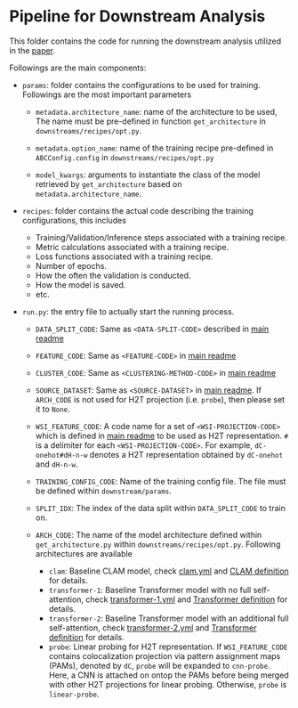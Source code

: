 # Pipeline for Downstream Analysis

This folder contains the code for running the downstream analysis utilized
in the [paper](https://arxiv.org/abs/2202.07001).

Followings are the main components:

- `params`: folder contains the configurations to be used for training. Followings are the most important parameters
    - `metadata.architecture_name`: name of the architecture to be used,
        The name must be pre-defined in function `get_architecture` in `downstreams/recipes/opt.py`.

    - `metadata.option_name`: name of the training recipe pre-defined in
        `ABCConfig.config` in `downstreams/recipes/opt.py`

    - `model_kwargs`: arguments to instantiate the class of the model
    retrieved by `get_architecture` based on `metadata.architecture_name`.

- `recipes`: folder contains the actual code describing the training configurations, this includes
    - Training/Validation/Inference steps associated with a training recipe.
    - Metric calculations associated with a training recipe.
    - Loss functions associated with a training recipe.
    - Number of epochs.
    - How the often the validation is conducted.
    - How the model is saved.
    - etc.

- `run.py`: the entry file to actually start the running process.
    - `DATA_SPLIT_CODE`: Same as `<DATA-SPLIT-CODE>` described in [main readme](../README.md#experimental-api)
    - `FEATURE_CODE`: Same as `<FEATURE-CODE>` in [main readme](../README.md#experimental-api)
    - `CLUSTER_CODE`: Same as `<CLUSTERING-METHOD-CODE>` in [main readme](../README.md#experimental-api)
    - `SOURCE_DATASET`: Same as `<SOURCE-DATASET>` in [main readme](../README.md#experimental-api). If `ARCH_CODE` is not used for H2T projection (i.e. `probe`), then please set it to `None`.
    - `WSI_FEATURE_CODE`: A code name for a set of `<WSI-PROJECTION-CODE>` which is defined in [main readme](../README.md#experimental-api) to be used as H2T representation. `#` is a delimiter for each `<WSI-PROJECTION-CODE>`. For example, `dC-onehot#dH-n-w` denotes a H2T representation obtained by `dC-onehot` and `dH-n-w`.

    - `TRAINING_CONFIG_CODE`: Name of the training config file. The file must be defined within `downstream/params`.
    - `SPLIT_IDX`: The index of the data split within `DATA_SPLIT_CODE` to train on.
    - `ARCH_CODE`: The name of the model architecture defined within `get_architecture.py` within `downstreams/recipes/opt.py`. Following architectures are available
        - `clam`: Baseline CLAM model, check [clam.yml](./params/transformer-1.yml) and [CLAM definition](../models/mil/clam.py) for details.
        - `transformer-1`: Baseline Transformer model with no full self-attention, check [transformer-1.yml](./params/transformer-1.yml) and [Transformer definition](../models/mil/transformer.py) for details.
        - `transformer-2`: Baseline Transformer model with an additional full self-attention, check [transformer-2.yml](./params/transformer-1.yml) and [Transformer definition](../models/mil/transformer.py) for details.
        - `probe`: Linear probing for H2T representation. If `WSI_FEATURE_CODE` contains colocalization projection via pattern assignment maps (PAMs),  denoted by `dC`, `probe` will be expanded to `cnn-probe`. Here, a CNN is attached on ontop the PAMs before being merged with other H2T projections for linear probing. Otherwise, `probe` is `linear-probe`.

